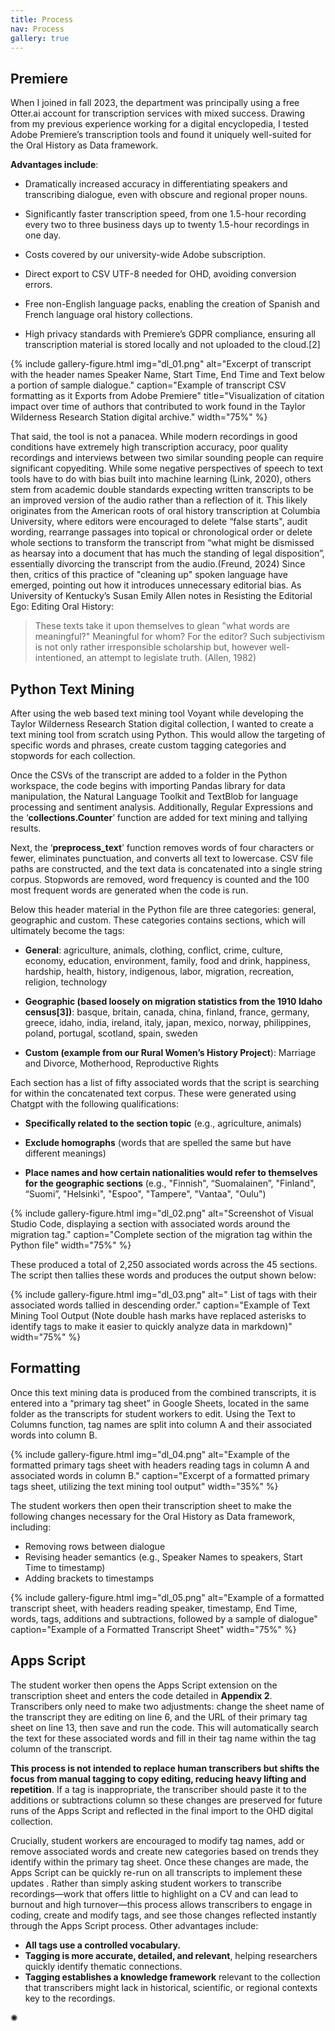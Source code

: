 ```yaml
---
title: Process
nav: Process
gallery: true
---
```


## Premiere

When I joined in fall 2023, the department was principally using a free Otter.ai account for transcription services with mixed success. Drawing from my previous experience working for a digital encyclopedia, I tested Adobe Premiere’s transcription tools and found it uniquely well-suited for the Oral History as Data framework. 

**Advantages include**: 

* Dramatically increased accuracy in differentiating speakers and transcribing dialogue, even with obscure and regional proper nouns.

* Significantly faster transcription speed, from one 1.5-hour recording every two to three business days up to twenty 1.5-hour recordings in one day.

* Costs covered by our university-wide Adobe subscription.

* Direct export to CSV UTF-8 needed for OHD, avoiding conversion errors.

* Free non-English language packs, enabling the creation of Spanish and French language oral history collections.

* High privacy standards with Premiere’s GDPR compliance, ensuring all transcription material is stored locally and not uploaded to the cloud.[2]

{% include gallery-figure.html img="dl_01.png" alt="Excerpt of transcript with the header names Speaker Name, Start Time, End Time and Text below a portion of sample dialogue." caption="Example of transcript CSV formatting as it Exports from Adobe Premiere"  title="Visualization of citation impact over time of authors that contributed to work found in the Taylor Wilderness Research Station digital archive." width="75%" %}

That said, the tool is not a panacea. While modern recordings in good conditions have extremely high transcription accuracy, poor quality recordings and interviews between two similar sounding people can require significant copyediting. While some negative perspectives of speech to text tools have to do with bias built into machine learning (Link, 2020), others stem from academic double standards expecting written transcripts to be an improved version of the audio rather than a reflection of it. This likely originates from the American roots of oral history transcription at Columbia University, where editors were encouraged to delete “false starts", audit wording, rearrange passages into topical or chronological order or delete whole sections to transform the transcript from “what might be dismissed as hearsay into a document that has much the standing of legal disposition”, essentially divorcing the transcript from the audio.(Freund, 2024) Since then, critics of this practice of "cleaning up" spoken language have emerged, pointing out how it introduces unnecessary editorial bias. As University of Kentucky’s Susan Emily Allen notes in Resisting the Editorial Ego: Editing Oral History:

<blockquote class="quote">
These texts take it upon themselves to glean "what words are meaningful?" Meaningful for whom? For the editor? Such subjectivism is not only rather irresponsible scholarship but, however well-intentioned, an attempt to legislate truth. (Allen, 1982)
</blockquote>

## Python Text Mining

After using the web based text mining tool Voyant while developing the Taylor Wilderness Research Station digital collection, I wanted to create a text mining tool from scratch using Python. This would allow the targeting of specific words and phrases, create custom tagging categories and stopwords for each collection.

Once the CSVs of the transcript are added to a folder in the Python workspace, the code begins with importing Pandas library for data manipulation, the Natural Language Toolkit and TextBlob for language processing and sentiment analysis. Additionally, Regular Expressions and the ‘**collections.Counter**’ function are added for text mining and tallying results. 

Next, the ‘**preprocess_text**’ function removes words of four characters or fewer, eliminates punctuation, and converts all text to lowercase. CSV file paths are constructed, and the text data is concatenated into a single string corpus. Stopwords are removed, word frequency is counted and the 100 most frequent words are generated when the code is run. 

Below this header material in the Python file are three categories: general, geographic and custom. These categories contains sections, which will ultimately become the tags:

* **General**: agriculture, animals, clothing, conflict, crime, culture, economy, education, environment, family, food and drink, happiness, hardship, health, history, indigenous, labor, migration, recreation, religion, technology

* **Geographic (based loosely on migration statistics from the 1910 Idaho census[3])**: basque, britain, canada, china, finland, france, germany, greece, idaho, india, ireland, italy, japan, mexico, norway, philippines, poland, portugal, scotland, spain, sweden 

* **Custom (example from our Rural Women’s History Project**): Marriage and Divorce, Motherhood, Reproductive Rights

Each section has a list of fifty associated words that the script is searching for within the concatenated text corpus. These were generated using Chatgpt with the following qualifications:

* **Specifically related to the section topic** (e.g., agriculture, animals) 

* **Exclude homographs** (words that are spelled the same but have different meanings)

* **Place names and how certain nationalities would refer to themselves for the geographic sections** (e.g., "Finnish", “Suomalainen”, "Finland", “Suomi”, "Helsinki", "Espoo", "Tampere", "Vantaa", "Oulu")

{% include gallery-figure.html img="dl_02.png" alt="Screenshot of Visual Studio Code, displaying a section with associated words around the migration tag." caption="Complete section of the migration tag within the Python file" width="75%" %}

These produced a total of 2,250 associated words across the 45 sections. The script then tallies these words and produces the output shown below:

{% include gallery-figure.html img="dl_03.png" alt=" List of tags with their associated words tallied in descending order." caption="Example of Text Mining Tool Output (Note double hash marks have replaced asterisks to identify tags to make it easier to quickly analyze data in markdown)" width="75%" %}

## Formatting

Once this text mining data is produced from the combined transcripts, it is entered into a “primary tag sheet” in Google Sheets, located in the same folder as the transcripts for student workers to edit. Using the Text to Columns function, tag names are split into column A and their associated words into column B. 

{% include gallery-figure.html img="dl_04.png" alt="Example of the formatted primary tags sheet with headers reading tags in column A and associated words in column B." caption="Excerpt of a formatted primary tags sheet, utilizing the text mining tool output" width="35%" %}

The student workers then open their transcription sheet to make the following changes necessary for the Oral History as Data framework, including:

* Removing rows between dialogue
* Revising header semantics (e.g., Speaker Names to speakers, Start Time to timestamp)
* Adding brackets to timestamps

{% include gallery-figure.html img="dl_05.png" alt="Example of a formatted transcript sheet, with headers reading speaker, timestamp, End Time, words, tags, additions and subtractions, followed by a sample of dialogue" caption="Example of a Formatted Transcript Sheet" width="75%" %}

## Apps Script

The student worker then opens the Apps Script extension on the transcription sheet and enters the code detailed in **Appendix 2**. Transcribers only need to make two adjustments: change the sheet name of the transcript they are editing on line 6, and the URL of their primary tag sheet on line 13, then save and run the code. This will automatically search the text for these associated words and fill in their tag name within the tag column of the transcript. 

**This process is not intended to replace human transcribers but shifts the focus from manual tagging to copy editing, reducing heavy lifting and repetition**. If a tag is inappropriate, the transcriber should paste it to the additions or subtractions column so these changes are preserved for future runs of the Apps Script and reflected in the final import to the OHD digital collection. 

Crucially, student workers are encouraged to modify tag names, add or remove associated words and create new categories based on trends they identify within the primary tag sheet. Once these changes are made, the Apps Script can be quickly re-run on all transcripts to implement these updates . Rather than simply asking student workers to transcribe recordings—work that offers little to highlight on a CV and can lead to burnout and high turnover—this process allows transcribers to engage in coding, create and modify tags, and see those changes reflected instantly through the Apps Script process. Other advantages include:

* **All tags use a controlled vocabulary.**
* **Tagging is more accurate, detailed, and relevant**, helping researchers quickly identify thematic connections.
* **Tagging establishes a knowledge framework** relevant to the collection that transcribers might lack in historical, scientific, or regional contexts key to the recordings.

<div class="symbol-container">
    <p class="symbol">&#10042;</p>
</div>